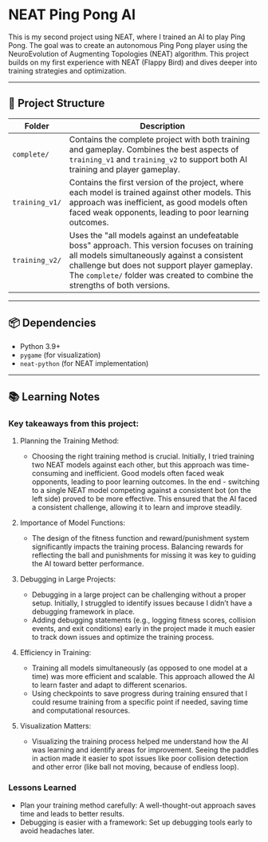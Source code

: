 # NEAT Ping Pong AI

This is my second project using NEAT, where I trained an AI to play Ping Pong. The goal was to create an autonomous Ping Pong player using the NeuroEvolution of Augmenting Topologies (NEAT) algorithm. This project builds on my first experience with NEAT (Flappy Bird) and dives deeper into training strategies and optimization.

---

## 📁 Project Structure

| Folder               | Description                                                                 |
|----------------------|-----------------------------------------------------------------------------|
| `complete/`          | Contains the complete project with both training and gameplay. Combines the best aspects of `training_v1` and `training_v2` to support both AI training and player gameplay. |
| `training_v1/`       | Contains the first version of the project, where each model is trained against other models. This approach was inefficient, as good models often faced weak opponents, leading to poor learning outcomes. |
| `training_v2/`       | Uses the "all models against an undefeatable boss" approach. This version focuses on training all models simultaneously against a consistent challenge but does not support player gameplay. The `complete/` folder was created to combine the strengths of both versions. |

---

## 📦 Dependencies
- Python 3.9+
- `pygame` (for visualization)
- `neat-python` (for NEAT implementation)

---

## 📚 Learning Notes

### Key takeaways from this project:

1. Planning the Training Method:
   - Choosing the right training method is crucial. Initially, I tried training two NEAT models against each other, but this approach was time-consuming and inefficient. Good models often faced weak opponents, leading to poor learning outcomes. In the end - switching to a single NEAT model competing against a consistent bot (on the left side) proved to be more effective. This ensured that the AI faced a consistent challenge, allowing it to learn and improve steadily.

2. Importance of Model Functions:
   - The design of the fitness function and reward/punishment system significantly impacts the training process. Balancing rewards for reflecting the ball and punishments for missing it was key to guiding the AI toward better performance.

3. Debugging in Large Projects:
   - Debugging in a large project can be challenging without a proper setup. Initially, I struggled to identify issues because I didn’t have a debugging framework in place.
   - Adding debugging statements (e.g., logging fitness scores, collision events, and exit conditions) early in the project made it much easier to track down issues and optimize the training process.

4. Efficiency in Training:
   - Training all models simultaneously (as opposed to one model at a time) was more efficient and scalable. This approach allowed the AI to learn faster and adapt to different scenarios.
   - Using checkpoints to save progress during training ensured that I could resume training from a specific point if needed, saving time and computational resources.

5. Visualization Matters:
   - Visualizing the training process helped me understand how the AI was learning and identify areas for improvement. Seeing the paddles in action made it easier to spot issues like poor collision detection and other error (like ball not moving, because of endless loop).

### Lessons Learned
- Plan your training method carefully: A well-thought-out approach saves time and leads to better results.
- Debugging is easier with a framework: Set up debugging tools early to avoid headaches later.